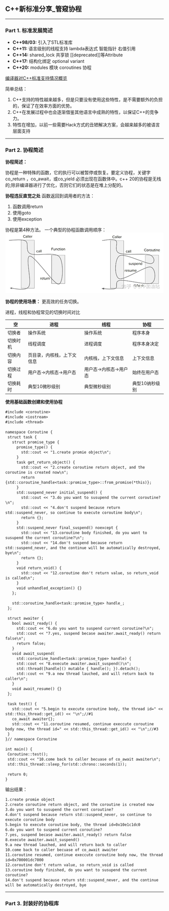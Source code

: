 ## C++新标准分享_管窥协程
---
### Part 1. 标准发展简述

* **C++98/03:**
    引入了STL标准库
* **C++11:**
    语言级别的线程支持
    lambda表达式
    智能指针
    右值引用
* **C++14:**
    shared_lock 共享锁
    \[\[deprecated]]等Attribute 
* **C++17:**
    结构化绑定
    optional
    variant
* **C++20:**
    modules 模块
    coroutines 协程

[编译器对C++标准支持情况概览](https://en.cppreference.com/w/cpp/compiler_support)

简单总结：
  1. C++支持的特性越来越多，但是只要没有使用这些特性，是不需要额外的负担的，保证了在效率方面的优势。
  2. C++在发展过程中也会逐渐借鉴其他语言中成熟的特性，以保证C++的竞争力。
  3. 特性在增加，以前一些需要Hack方式的丑陋解决方案，会越来越多的被语言层面支持
   
---
### Part 2. 协程简述

**协程简述：**

协程是一种特殊的函数，它的执行可以被暂停或恢复。要定义协程，关键字co_return ，co_await，或co_yield 必须出现在函数体中。c++ 20的协程是无栈的;除非编译器进行了优化，否则它们的状态是在堆上分配的。

**协程违反直觉之处**
函数返回到调用者的方法：
1. 函数调用return
2. 使用goto
3. 使用exception

协程是第4种方法。
一个典型的协程函数调用顺序：
![普通函数调用和协程函数调用区别](/coroutine_call.webp)

**协程的使用场景：**
更高效的任务切换。

进程，线程和协程常见的切换时间对比

  空| 进程| 线程|协程
 -|-|-|-
 切换者|操作系统|操作系统|程序本身
 切换时机|线程调度|进程调度|程序本身决定
 切换内容|页目录，内核栈，上下文信息|内核栈，上下文信息|上下文信息
 切换过程|用户态->内核态->用户态|用户态->内核态->用户态|始终在用户态
 切换耗时|典型10微秒级别|典型微秒级别|典型10纳秒级别

 **使用基础函数创建和使用协程**

 ```
 #include <coroutine>
#include <iostream>
#include <thread>

namespace Coroutine {
  struct task {
    struct promise_type {
      promise_type() {
        std::cout << "1.create promie object\n";
      }
      task get_return_object() {
        std::cout << "2.create coroutine return object, and the coroutine is created now\n";
        return {std::coroutine_handle<task::promise_type>::from_promise(*this)};
      }
      std::suspend_never initial_suspend() {
        std::cout << "3.do you want to susupend the current coroutine?\n";
        std::cout << "4.don't suspend because return std::suspend_never, so continue to execute coroutine body\n";
        return {};
      }
      std::suspend_never final_suspend() noexcept {
        std::cout << "13.coroutine body finished, do you want to susupend the current coroutine?\n";
        std::cout << "14.don't suspend because return std::suspend_never, and the continue will be automatically destroyed, bye\n";
        return {};
      }
      void return_void() {
        std::cout << "12.coroutine don't return value, so return_void is called\n";
      }
      void unhandled_exception() {}
    };

    std::coroutine_handle<task::promise_type> handle_;
  };

  struct awaiter {
    bool await_ready() {
      std::cout << "6.do you want to suspend current coroutine?\n";
      std::cout << "7.yes, suspend becase awaiter.await_ready() return false\n";
      return false;
    }
    void await_suspend(
      std::coroutine_handle<task::promise_type> handle) {
      std::cout << "8.execute awaiter.await_suspend()\n";
      std::thread([handle]() mutable { handle(); }).detach();
      std::cout << "9.a new thread lauched, and will return back to caller\n";
    }
    void await_resume() {}
  };

  task test() {
    std::cout << "5.begin to execute coroutine body, the thread id=" << std::this_thread::get_id() << "\n";//#1
    co_await awaiter{};
    std::cout << "11.coroutine resumed, continue execcute coroutine body now, the thread id=" << std::this_thread::get_id() << "\n";//#3
  }
}// namespace Coroutine

int main() {
  Coroutine::test();
  std::cout << "10.come back to caller becuase of co_await awaiter\n";
  std::this_thread::sleep_for(std::chrono::seconds(1));

  return 0;
}
 ```
输出结果：
```
1.create promie object
2.create coroutine return object, and the coroutine is created now
3.do you want to susupend the current coroutine?
4.don't suspend because return std::suspend_never, so continue to execute coroutine body
5.begin to execute coroutine body, the thread id=0x10e1c1dc0
6.do you want to suspend current coroutine?
7.yes, suspend becase awaiter.await_ready() return false
8.execute awaiter.await_suspend()
9.a new thread lauched, and will return back to caller
10.come back to caller becuase of co_await awaiter
11.coroutine resumed, continue execcute coroutine body now, the thread id=0x700001dc7000
12.coroutine don't return value, so return_void is called
13.coroutine body finished, do you want to susupend the current coroutine?
14.don't suspend because return std::suspend_never, and the continue will be automatically destroyed, bye
```
---
### Part 3. 封装好的协程库
